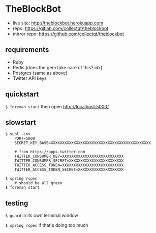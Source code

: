 # TheBlockBot

* live site: <http://theblockbot.herokuapp.com>
* repo: <https://gitlab.com/collectqt/theblockbot>
* mirror repo: <https://github.com/collectqt/theblockbot>

## requirements

 * Ruby
 * Redis (does the gem take care of this? idk)
 * Postgres (same as above)
 * Twitter API keys

## quickstart

`$ foreman start` then open <http://localhost:5000/>

## slowstart

```
$ subl .env
    PORT=5000
    SECRET_KEY_BASE=XXXXXXXXXXXXXXXXXXXXXXXXXXXXXXXXXXXXXXXXXXXX

    # from https://apps.twitter.com
    TWITTER_CONSUMER_KEY=XXXXXXXXXXXXXXXXXXXXXXXXXXX
    TWITTER_CONSUMER_SECRET=XXXXXXXXXXXXXXXXXXXXXXXX
    TWITTER_ACCESS_TOKEN=XXXXXXXXXXXXXXXXXXXXXXXXXXX
    TWITTER_ACCESS_TOKEN_SECRET=XXXXXXXXXXXXXXXXXXXX

$ spring rspec
    # should be all green
$ foreman start
```

## testing

`$ guard` in its own terminal window

`$ spring rspec` if that's doing too much
